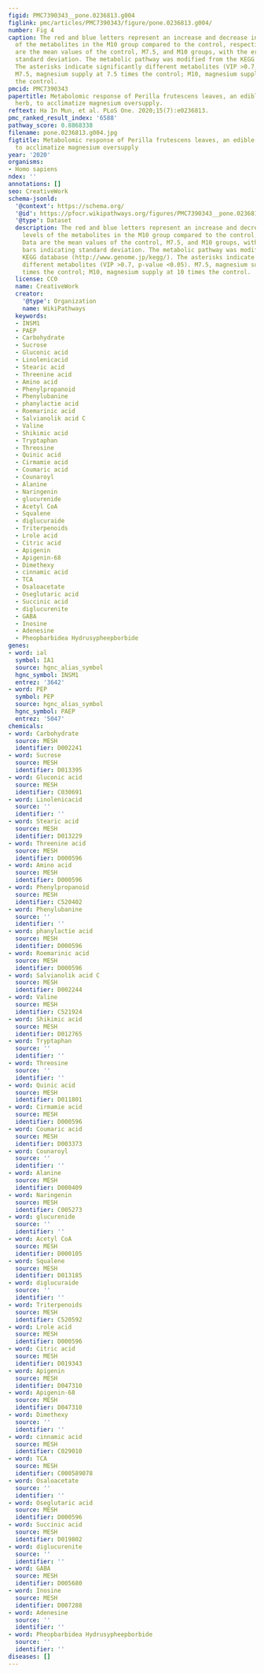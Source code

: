 ```yaml
---
figid: PMC7390343__pone.0236813.g004
figlink: pmc/articles/PMC7390343/figure/pone.0236813.g004/
number: Fig 4
caption: The red and blue letters represent an increase and decrease in the levels
  of the metabolites in the M10 group compared to the control, respectively. Data
  are the mean values of the control, M7.5, and M10 groups, with the error bars indicating
  standard deviation. The metabolic pathway was modified from the KEGG database (http://www.genome.jp/kegg/).
  The asterisks indicate significantly different metabolites (VIP >0.7, p-value <0.05).
  M7.5, magnesium supply at 7.5 times the control; M10, magnesium supply at 10 times
  the control.
pmcid: PMC7390343
papertitle: Metabolomic response of Perilla frutescens leaves, an edible-medicinal
  herb, to acclimatize magnesium oversupply.
reftext: Ha In Mun, et al. PLoS One. 2020;15(7):e0236813.
pmc_ranked_result_index: '6588'
pathway_score: 0.8868338
filename: pone.0236813.g004.jpg
figtitle: Metabolomic response of Perilla frutescens leaves, an edible-medicinal herb,
  to acclimatize magnesium oversupply
year: '2020'
organisms:
- Homo sapiens
ndex: ''
annotations: []
seo: CreativeWork
schema-jsonld:
  '@context': https://schema.org/
  '@id': https://pfocr.wikipathways.org/figures/PMC7390343__pone.0236813.g004.html
  '@type': Dataset
  description: The red and blue letters represent an increase and decrease in the
    levels of the metabolites in the M10 group compared to the control, respectively.
    Data are the mean values of the control, M7.5, and M10 groups, with the error
    bars indicating standard deviation. The metabolic pathway was modified from the
    KEGG database (http://www.genome.jp/kegg/). The asterisks indicate significantly
    different metabolites (VIP >0.7, p-value <0.05). M7.5, magnesium supply at 7.5
    times the control; M10, magnesium supply at 10 times the control.
  license: CC0
  name: CreativeWork
  creator:
    '@type': Organization
    name: WikiPathways
  keywords:
  - INSM1
  - PAEP
  - Carbohydrate
  - Sucrose
  - Gluconic acid
  - Linolenicacid
  - Stearic acid
  - Threenine acid
  - Amino acid
  - Phenylpropanoid
  - Phenylubanine
  - phanylactie acid
  - Roemarinic acid
  - Salvianolik acid C
  - Valine
  - Shikimic acid
  - Tryptaphan
  - Threosine
  - Quinic acid
  - Cirmamie acid
  - Coumaric acid
  - Counaroyl
  - Alanine
  - Naringenin
  - glucurenide
  - Acetyl CoA
  - Squalene
  - diglucuraide
  - Triterpenoids
  - Lrole acid
  - Citric acid
  - Apigenin
  - Apigenin-68
  - Dimethexy
  - cinnamic acid
  - TCA
  - Osaloacetate
  - Oseglutaric acid
  - Succinic acid
  - diglucurenite
  - GABA
  - Inosine
  - Adenesine
  - Pheopbarbidea Hydrusypheepborbide
genes:
- word: ial
  symbol: IA1
  source: hgnc_alias_symbol
  hgnc_symbol: INSM1
  entrez: '3642'
- word: PEP
  symbol: PEP
  source: hgnc_alias_symbol
  hgnc_symbol: PAEP
  entrez: '5047'
chemicals:
- word: Carbohydrate
  source: MESH
  identifier: D002241
- word: Sucrose
  source: MESH
  identifier: D013395
- word: Gluconic acid
  source: MESH
  identifier: C030691
- word: Linolenicacid
  source: ''
  identifier: ''
- word: Stearic acid
  source: MESH
  identifier: D013229
- word: Threenine acid
  source: MESH
  identifier: D000596
- word: Amino acid
  source: MESH
  identifier: D000596
- word: Phenylpropanoid
  source: MESH
  identifier: C520402
- word: Phenylubanine
  source: ''
  identifier: ''
- word: phanylactie acid
  source: MESH
  identifier: D000596
- word: Roemarinic acid
  source: MESH
  identifier: D000596
- word: Salvianolik acid C
  source: MESH
  identifier: D002244
- word: Valine
  source: MESH
  identifier: C521924
- word: Shikimic acid
  source: MESH
  identifier: D012765
- word: Tryptaphan
  source: ''
  identifier: ''
- word: Threosine
  source: ''
  identifier: ''
- word: Quinic acid
  source: MESH
  identifier: D011801
- word: Cirmamie acid
  source: MESH
  identifier: D000596
- word: Coumaric acid
  source: MESH
  identifier: D003373
- word: Counaroyl
  source: ''
  identifier: ''
- word: Alanine
  source: MESH
  identifier: D000409
- word: Naringenin
  source: MESH
  identifier: C005273
- word: glucurenide
  source: ''
  identifier: ''
- word: Acetyl CoA
  source: MESH
  identifier: D000105
- word: Squalene
  source: MESH
  identifier: D013185
- word: diglucuraide
  source: ''
  identifier: ''
- word: Triterpenoids
  source: MESH
  identifier: C520592
- word: Lrole acid
  source: MESH
  identifier: D000596
- word: Citric acid
  source: MESH
  identifier: D019343
- word: Apigenin
  source: MESH
  identifier: D047310
- word: Apigenin-68
  source: MESH
  identifier: D047310
- word: Dimethexy
  source: ''
  identifier: ''
- word: cinnamic acid
  source: MESH
  identifier: C029010
- word: TCA
  source: MESH
  identifier: C000589078
- word: Osaloacetate
  source: ''
  identifier: ''
- word: Oseglutaric acid
  source: MESH
  identifier: D000596
- word: Succinic acid
  source: MESH
  identifier: D019802
- word: diglucurenite
  source: ''
  identifier: ''
- word: GABA
  source: MESH
  identifier: D005680
- word: Inosine
  source: MESH
  identifier: D007288
- word: Adenesine
  source: ''
  identifier: ''
- word: Pheopbarbidea Hydrusypheepborbide
  source: ''
  identifier: ''
diseases: []
---
```

